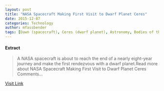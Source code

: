 ```yaml
---
layout: post
title: "NASA Spacecraft Making First Visit to Dwarf Planet Ceres"
date: 2015-12-07
categories: Technology
author: mfassbender
tags: [Dawn (spacecraft), Ceres (dwarf planet), Astronomy, Bodies of the Solar System, Astronautics, Flight, Spaceflight technologies, Spaceflight, Spacecraft, Local Interstellar Cloud, Planets, Astronomical objects, Planemos, Discovery and exploration of the Solar System, Space exploration, Space science, Planetary science, Solar System, Outer space]
---
```





#### Extract
>A NASA spacecraft is about to reach the end of a nearly eight-year journey and make the first rendezvous with a dwarf planet.Read more about NASA Spacecraft Making First Visit to Dwarf Planet Ceres Comments...



[Visit Link](http://www.pddnet.com/news/2015/03/nasa-spacecraft-making-first-visit-dwarf-planet-ceres)


